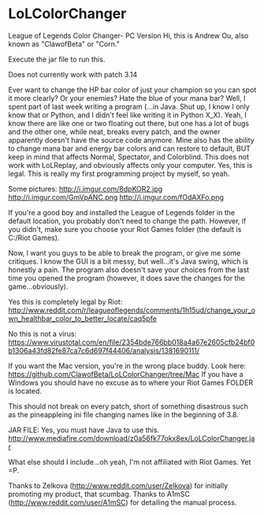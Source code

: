 LoLColorChanger
===============

League of Legends Color Changer- PC Version
Hi, this is Andrew Ou, also known as "ClawofBeta" or "Corn."

Execute the jar file to run this.

Does not currently work with patch 3.14

Ever want to change the HP bar color of just your champion so you can spot it more clearly? Or your enemies? 
Hate the blue of your mana bar? Well, I spent part of last week writing a program 
(...in Java. Shut up, I know I only know that or Python, and I didn't feel like writing it in Python X_X). 
Yeah, I know there are like one or two floating out there, but one has a lot of bugs and the other one, while neat, 
breaks every patch, and the owner apparently doesn't have the source code anymore. Mine also has the ability to 
change mana bar and energy bar colors and can restore to default, BUT keep in mind that affects Normal, Spectator, 
and Colorblind. This does not work with LoLReplay, and obviously affects only your computer. Yes, this is legal.
This is really my first programming project by myself, so yeah.

Some pictures:
http://i.imgur.com/8dpKOR2.jpg
http://i.imgur.com/GmVpANC.png
http://i.imgur.com/fOdAXFo.png

If you're a good boy and installed the League of Legends folder in the default location, you probably don't need 
to change the path. However, if you didn't, make sure you choose your Riot Games folder (the default is C:/Riot Games). 

Now, I want you guys to be able to break the program, or give me some critiques. I know the GUI is a bit messy, 
but well...it's Java swing, which is honestly a pain. The program also doesn't save your choices from the last time 
you opened the program (however, it does save the changes for the game...obviously).

Yes this is completely legal by Riot:
http://www.reddit.com/r/leagueoflegends/comments/1h15ud/change_your_own_healthbar_color_to_better_locate/caq5pfe

No this is not a virus: 
https://www.virustotal.com/en/file/2354bde766bb018a4a67e2605cfb24bf0b1306a43fd82fe87ca7c6d697f44406/analysis/1381690111/

If you want the Mac version, you're in the wrong place buddy. Look here:
https://github.com/ClawofBeta/LoLColorChanger/tree/Mac
If you have a Windows you should have no excuse as to where your Riot Games FOLDER is located.

This should not break on every patch, short of something disastrous such as the pineappleing ini file changing names like in the beginning of 3.8.

JAR FILE: Yes, you must have Java to use this.
http://www.mediafire.com/download/z0a56fk77okx8ex/LoLColorChanger.jar

What else should I include...oh yeah, I'm not affiliated with Riot Games. Yet =P.

Thanks to Zelkova (http://www.reddit.com/user/Zelkova) for initially promoting my product, that scumbag.
Thanks to A1mSC (http://www.reddit.com/user/A1mSC) for detailing the manual process.

